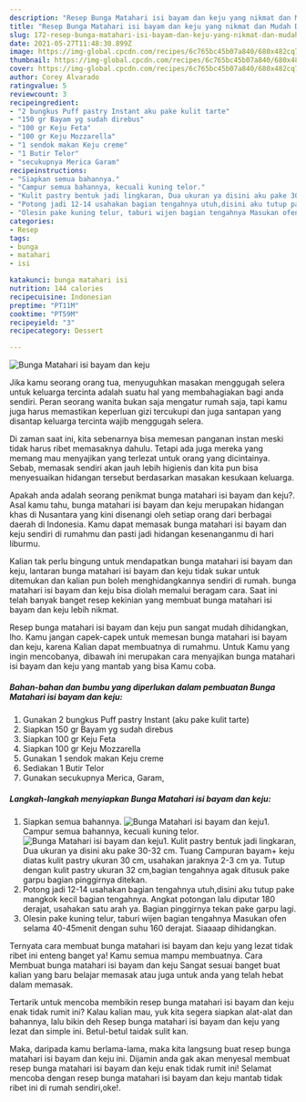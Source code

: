 ```yaml
---
description: "Resep Bunga Matahari isi bayam dan keju yang nikmat dan Mudah Dibuat"
title: "Resep Bunga Matahari isi bayam dan keju yang nikmat dan Mudah Dibuat"
slug: 172-resep-bunga-matahari-isi-bayam-dan-keju-yang-nikmat-dan-mudah-dibuat
date: 2021-05-27T11:48:30.899Z
image: https://img-global.cpcdn.com/recipes/6c765bc45b07a840/680x482cq70/bunga-matahari-isi-bayam-dan-keju-foto-resep-utama.jpg
thumbnail: https://img-global.cpcdn.com/recipes/6c765bc45b07a840/680x482cq70/bunga-matahari-isi-bayam-dan-keju-foto-resep-utama.jpg
cover: https://img-global.cpcdn.com/recipes/6c765bc45b07a840/680x482cq70/bunga-matahari-isi-bayam-dan-keju-foto-resep-utama.jpg
author: Corey Alvarado
ratingvalue: 5
reviewcount: 3
recipeingredient:
- "2 bungkus Puff pastry Instant aku pake kulit tarte"
- "150 gr Bayam yg sudah direbus"
- "100 gr Keju Feta"
- "100 gr Keju Mozzarella"
- "1 sendok makan Keju creme"
- "1 Butir Telor"
- "secukupnya Merica Garam"
recipeinstructions:
- "Siapkan semua bahannya."
- "Campur semua bahannya, kecuali kuning telor."
- "Kulit pastry bentuk jadi lingkaran, Dua ukuran ya disini aku pake 30-32 cm. Tuang Campuran bayam+ keju diatas kulit pastry ukuran 30 cm, usahakan jaraknya 2-3 cm ya. Tutup dengan kulit pastry ukuran 32 cm,bagian tengahnya agak ditusuk pake garpu bagian pinggirnya ditekan."
- "Potong jadi 12-14 usahakan bagian tengahnya utuh,disini aku tutup pake mangkok kecil bagian tengahnya. Angkat potongan lalu diputar 180 derajat, usahakan satu arah ya. Bagian pinggirnya tekan pake garpu lagi."
- "Olesin pake kuning telur, taburi wijen bagian tengahnya Masukan ofen selama 40-45menit dengan suhu 160 derajat. Siaaaap dihidangkan."
categories:
- Resep
tags:
- bunga
- matahari
- isi

katakunci: bunga matahari isi 
nutrition: 144 calories
recipecuisine: Indonesian
preptime: "PT11M"
cooktime: "PT59M"
recipeyield: "3"
recipecategory: Dessert

---
```



![Bunga Matahari isi bayam dan keju](https://img-global.cpcdn.com/recipes/6c765bc45b07a840/680x482cq70/bunga-matahari-isi-bayam-dan-keju-foto-resep-utama.jpg)

Jika kamu seorang orang tua, menyuguhkan masakan menggugah selera untuk keluarga tercinta adalah suatu hal yang membahagiakan bagi anda sendiri. Peran seorang  wanita bukan saja mengatur rumah saja, tapi kamu juga harus memastikan keperluan gizi tercukupi dan juga santapan yang disantap keluarga tercinta wajib menggugah selera.

Di zaman  saat ini, kita sebenarnya bisa memesan panganan instan meski tidak harus ribet memasaknya dahulu. Tetapi ada juga mereka yang memang mau menyajikan yang terlezat untuk orang yang dicintainya. Sebab, memasak sendiri akan jauh lebih higienis dan kita pun bisa menyesuaikan hidangan tersebut berdasarkan masakan kesukaan keluarga. 



Apakah anda adalah seorang penikmat bunga matahari isi bayam dan keju?. Asal kamu tahu, bunga matahari isi bayam dan keju merupakan hidangan khas di Nusantara yang kini disenangi oleh setiap orang dari berbagai daerah di Indonesia. Kamu dapat memasak bunga matahari isi bayam dan keju sendiri di rumahmu dan pasti jadi hidangan kesenanganmu di hari liburmu.

Kalian tak perlu bingung untuk mendapatkan bunga matahari isi bayam dan keju, lantaran bunga matahari isi bayam dan keju tidak sukar untuk ditemukan dan kalian pun boleh menghidangkannya sendiri di rumah. bunga matahari isi bayam dan keju bisa diolah memalui beragam cara. Saat ini telah banyak banget resep kekinian yang membuat bunga matahari isi bayam dan keju lebih nikmat.

Resep bunga matahari isi bayam dan keju pun sangat mudah dihidangkan, lho. Kamu jangan capek-capek untuk memesan bunga matahari isi bayam dan keju, karena Kalian dapat membuatnya di rumahmu. Untuk Kamu yang ingin mencobanya, dibawah ini merupakan cara menyajikan bunga matahari isi bayam dan keju yang mantab yang bisa Kamu coba.

<!--inarticleads1-->

##### Bahan-bahan dan bumbu yang diperlukan dalam pembuatan Bunga Matahari isi bayam dan keju:

1. Gunakan 2 bungkus Puff pastry Instant (aku pake kulit tarte)
1. Siapkan 150 gr Bayam yg sudah direbus
1. Siapkan 100 gr Keju Feta
1. Siapkan 100 gr Keju Mozzarella
1. Gunakan 1 sendok makan Keju creme
1. Sediakan 1 Butir Telor
1. Gunakan secukupnya Merica, Garam,




<!--inarticleads2-->

##### Langkah-langkah menyiapkan Bunga Matahari isi bayam dan keju:

1. Siapkan semua bahannya.
<img src="https://img-global.cpcdn.com/steps/6b227a424463310b/160x128cq70/bunga-matahari-isi-bayam-dan-keju-langkah-memasak-1-foto.jpg" alt="Bunga Matahari isi bayam dan keju">1. Campur semua bahannya, kecuali kuning telor.
<img src="https://img-global.cpcdn.com/steps/572bd01977fd7f74/160x128cq70/bunga-matahari-isi-bayam-dan-keju-langkah-memasak-2-foto.jpg" alt="Bunga Matahari isi bayam dan keju">1. Kulit pastry bentuk jadi lingkaran, Dua ukuran ya disini aku pake 30-32 cm. Tuang Campuran bayam+ keju diatas kulit pastry ukuran 30 cm, usahakan jaraknya 2-3 cm ya. Tutup dengan kulit pastry ukuran 32 cm,bagian tengahnya agak ditusuk pake garpu bagian pinggirnya ditekan.
1. Potong jadi 12-14 usahakan bagian tengahnya utuh,disini aku tutup pake mangkok kecil bagian tengahnya. Angkat potongan lalu diputar 180 derajat, usahakan satu arah ya. Bagian pinggirnya tekan pake garpu lagi.
1. Olesin pake kuning telur, taburi wijen bagian tengahnya Masukan ofen selama 40-45menit dengan suhu 160 derajat. Siaaaap dihidangkan.




Ternyata cara membuat bunga matahari isi bayam dan keju yang lezat tidak ribet ini enteng banget ya! Kamu semua mampu membuatnya. Cara Membuat bunga matahari isi bayam dan keju Sangat sesuai banget buat kalian yang baru belajar memasak atau juga untuk anda yang telah hebat dalam memasak.

Tertarik untuk mencoba membikin resep bunga matahari isi bayam dan keju enak tidak rumit ini? Kalau kalian mau, yuk kita segera siapkan alat-alat dan bahannya, lalu bikin deh Resep bunga matahari isi bayam dan keju yang lezat dan simple ini. Betul-betul taidak sulit kan. 

Maka, daripada kamu berlama-lama, maka kita langsung buat resep bunga matahari isi bayam dan keju ini. Dijamin anda gak akan menyesal membuat resep bunga matahari isi bayam dan keju enak tidak rumit ini! Selamat mencoba dengan resep bunga matahari isi bayam dan keju mantab tidak ribet ini di rumah sendiri,oke!.


